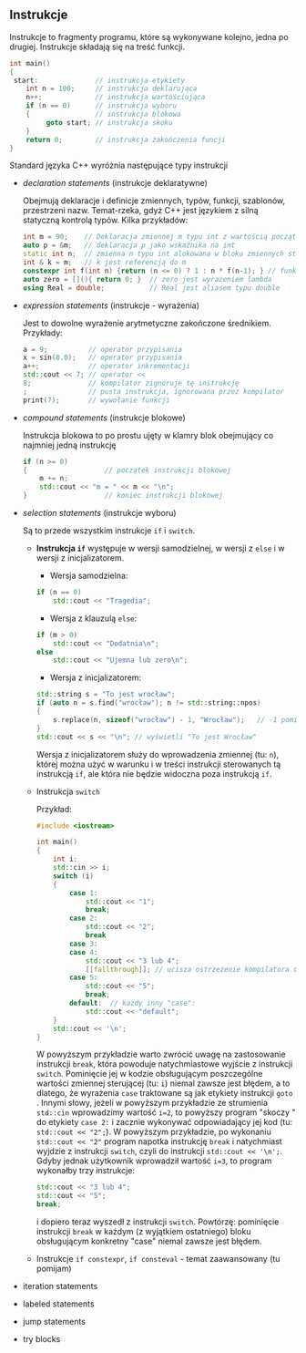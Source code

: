 ## Instrukcje

Instrukcje to fragmenty programu, które są wykonywane kolejno, jedna po drugiej. Instrukcje składają się na treść funkcji. 

```c++
int main()
{
 start:              // instrukcja etykiety
    int n = 100;     // instrukcja deklarująca
    n++;             // instrukcja wartościująca
    if (n == 0)      // instrukcja wyboru
    {                // instrukcja blokowa
         goto start; // instrukcja skoku 
    }
    return 0;        // instrukcja zakończenia funcji 
}
```

Standard języka C++ wyróżnia następujące typy instrukcji

- *declaration statements*  (instrukcje deklaratywne)

  Obejmują deklaracje i definicje zmiennych, typów, funkcji, szablonów, przestrzeni nazw. Temat-rzeka, gdyż C++ jest językiem z silną statyczną kontrolą typów. Kilka przykładów:

  ```c++
  int m = 90;    // Deklaracja zmiennej m typu int z wartością początkową
  auto p = &m;   // deklaracja p jako wskaźnika na int
  static int n;  // zmienna n typu int alokowana w bloku zmiennych static
  int & k = m;   // k jest referencją do m
  constexpr int f(int n) {return (n <= 0) ? 1 : n * f(n-1); } // funkcja f 
  auto zero = [](){ return 0; }  // zero jest wyrażeniem lambda
  using Real = double;           // Real jest aliasem typu double
  ```

- *expression statements* (instrukcje - wyrażenia)

  Jest to dowolne wyrażenie arytmetyczne zakończone średnikiem.  Przykłady:
  ```c++
  a = 9;          // operator przypisania
  x = sin(8.0);   // operator przypisania 
  a++;            // operator inkrementacji 
  std::cout << 7; // operator <<
  8;              // kompilator zignoruje tę instrukcję
  ;               // pusta instrukcja, ignorowana przez kompilator
  print(7);       // wywołanie funkcji
  ```

- *compound statements* (instrukcje blokowe)

  Instrukcja blokowa to po prostu ujęty w klamry blok obejmujący co najmniej jedną instrukcję

  ```c++
  if (n >= 0)
  {                   // początek instrukcji blokowej
      m += n;
      std::cout << "m = " << m << "\n";
  }                   // koniec instrukcji blokowej
  ```

- *selection statements* (instrukcje wyboru)

  Są to przede wszystkim instrukcje `if` i `switch`.  

  - **Instrukcja `if`** występuje w wersji samodzielnej, w wersji z `else` i w wersji z inicjalizatorem. 
    
    - Wersja samodzielna:
    
    ```c++
    if (n == 0)
        std::cout << "Tragedia";
    ```
    
    - Wersja z klauzulą `else`:
    
    ```c++
    if (m > 0)
        std::cout << "Dodatnia\n";
    else
        std::cout << "Ujemna lub zero\n";
    ```
    - Wersja z inicjalizatorem:
    
    ```c++
    std::string s = "To jest wrocław";
    if (auto n = s.find("wrocław"); n != std::string::npos)
    {
        s.replace(n, sizeof("wrocław") - 1, "Wrocław");   // -1 pomija bajt zerowy
    }
    std::cout << s << "\n"; // wyświetli "To jest Wrocław" 
    ```
    
    Wersja z inicjalizatorem służy do wprowadzenia zmiennej (tu: `n`), której można użyć w warunku i w treści instrukcji sterowanych tą instrukcją `if`, ale która nie będzie widoczna poza instrukcją `if`.    
    
  - Instrukcja `switch`

    Przykład:

    ```c++
    #include <iostream>
    
    int main()
    {
        int i;
        std::cin >> i;
        switch (i)
        {
            case 1:
                std::cout << "1";
                break;
            case 2:              
                std::cout << "2";
                break
            case 3:
            case 4:    
                std::cout << "3 lub 4";
                [[fallthrough]]; // ucisza ostrzeżenie kompilatora o braku break-a
            case 5:
                std::cout << "5";
                break;           
            default:  // każdy inny "case":
                std::cout << "default";
        } 
        std::cout << '\n';
    }
    ```

    W powyższym przykładzie warto zwrócić uwagę na zastosowanie instrukcji `break`, która powoduje natychmiastowe wyjście z instrukcji `switch`.  Pominięcie jej w kodzie obsługującym poszczególne wartości zmiennej sterującej (tu: `i`) niemal zawsze jest błędem, a to dlatego, że wyrażenia `case` traktowane są jak etykiety instrukcji `goto` . Innymi słowy, jeżeli w powyższym przykładzie ze strumienia `std::cin` wprowadzimy wartość `i=2`,  to powyższy program "skoczy "  do etykiety `case 2:` i zacznie wykonywać odpowiadający jej kod (tu: `std::cout << "2";`). W powyższym przykładzie, po wykonaniu  `std::cout << "2"` program napotka instrukcję `break` i natychmiast wyjdzie z instrukcji `switch`, czyli do instrukcji `std::cout << '\n';`. Gdyby jednak użytkownik wprowadził wartość `i=3`, to program wykonałby trzy instrukcje:

    ``` c++
    std::cout << "3 lub 4";
    std::cout << "5";
    break;
    ```

    i dopiero teraz wyszedł z instrukcji `switch`. Powtórzę: pominięcie instrukcji `break` w każdym (z wyjątkiem ostatniego) bloku obsługującym konkretny "case" niemal zawsze jest błędem.  

  - Instrukcje `if constexpr`, `if consteval`  - temat zaawansowany (tu pomijam) 

- iteration statements

- labeled statements

- jump statements

- try blocks